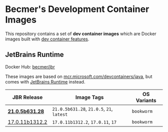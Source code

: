 # Becmer's Development Container Images

This repository contains a set of **dev container images** which are Docker images built
with [dev container features](https://github.com/devcontainers/features).

## JetBrains Runtime

Docker Hub: [becmer/jbr](https://hub.docker.com/r/becmer/jbr)

These images are based
on [mcr.microsoft.com/devcontainers/java](https://github.com/devcontainers/images/tree/main/src/java), but comes
with [JetBrains Runtime](https://github.com/JetBrains/JetBrainsRuntime) instead.

| JBR Release                                                                                               | Image Tags                                | OS Variants |
|-----------------------------------------------------------------------------------------------------------|-------------------------------------------|-------------|
| [**21.0.5b631.28**](https://github.com/JetBrains/JetBrainsRuntime/releases/tag/jbr-release-21.0.5b631.28) | `21.0.5b631.28`, `21.0.5`, `21`, `latest` | `bookworm`  |
| [17.0.11b1312.2](https://github.com/JetBrains/JetBrainsRuntime/releases/tag/jbr-release-17.0.11b1312.2)   | `17.0.11b1312.2`, `17.0.11`, `17`         | `bookworm`  |
